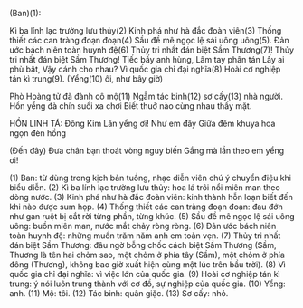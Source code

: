 (Ban)(1):

Kì ba lính lạc trường lưu thủy(2)
Kinh phá như hà đắc đoàn viên(3)
Thống thiết các can tràng đoạn đoạn(4)
Sầu đề mê ngọc lệ sái uông uông(5).
Đản ước bách niên toàn huynh đệ(6)
Thủy tri nhất đán biệt Sầm Thương(7)!
Thủy tri nhất đán biệt Sầm Thương!
Tiếc bấy anh hùng,
Lâm tay phân tán
Lấy ai phù bật,
Vậy cánh cho nhau?
Vì quốc gia chỉ đại nghĩa(8)
Hoài cơ nghiệp tán kì trung(9).
(Yểng(10) ôi, như bây giờ)

Phò Hoàng tử đã đành cô mộ(11)
Ngẫm tác binh(12) sơ cấy(13) nhà người.
Hồn yểng đà chín suối xa chơi
Biết thuở nào cùng nhau thấy mặt.

HỒN LINH TÁ:
Đông Kim Lân yểng ơi! Như em đây
Giữa đêm khuya hoa ngọn đèn hồng

(Đến đây)
Đưa chân bạn thoát vòng nguy biến
Gắng mà lần theo em yểng ơi!

(1) Ban: từ dùng trong kịch bản tuồng, nhạc diễn viên chú ý chuyển điệu khi biểu diễn.
(2) Kì ba lính lạc trường lưu thủy: hoa lá trôi nổi miên man theo dòng nước.
(3) Kinh phá như hà đắc đoàn viên: kinh thành hỗn loạn biết đến khi nào được sum họp.
(4) Thống thiết các can tràng đoạn đoạn: đau đớn như gan ruột bị cắt rời từng phần, từng khúc.
(5) Sầu đề mê ngọc lệ sái uông uông: buồn miên man, nước mắt chảy ròng ròng.
(6) Đản ước bách niên toàn huynh đệ: những muốn trăm năm anh em toàn vẹn.
(7) Thủy tri nhất đán biệt Sầm Thương: đâu ngờ bỗng chốc cách biệt Sầm Thương (Sầm, Thương là tên hai chỏm sao, một chỏm ở phía tây (Sầm), một chỏm ở phía đông (Thương), không bao giờ xuất hiện cùng một lúc trên bầu trời).
(8) Vì quốc gia chỉ đại nghĩa: vì việc lớn của quốc gia.
(9) Hoài cơ nghiệp tán kì trung: ý nói luôn trung thành với cơ đồ, sự nghiệp của quốc gia.
(10) Yểng: anh.
(11) Mộ: tôi.
(12) Tác binh: quân giặc.
(13) Sơ cấy: nhỏ.